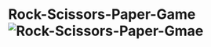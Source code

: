 # Rock-Scissors-Paper-Game![Rock-Scissors-Paper-Gmae](https://user-images.githubusercontent.com/71929447/177832770-ca192c57-c427-475d-96b5-41309c10c992.png)
